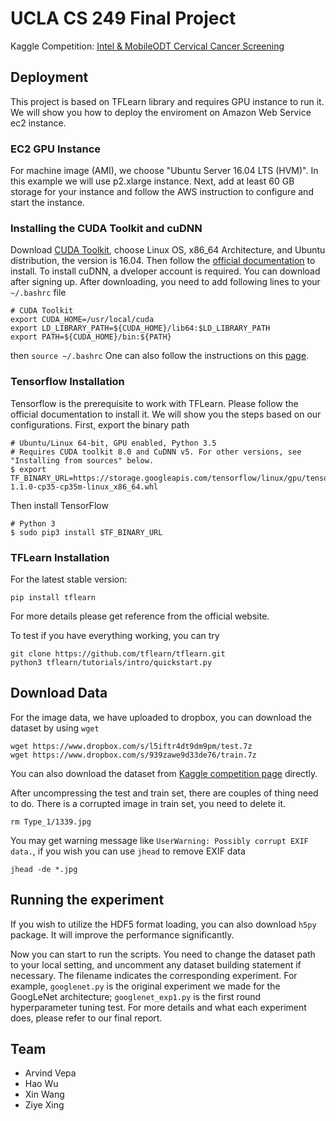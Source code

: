 # UCLA CS 249 Final Project
Kaggle Competition: [Intel & MobileODT Cervical Cancer Screening](https://www.kaggle.com/c/intel-mobileodt-cervical-cancer-screening)

## Deployment
This project is based on TFLearn library and requires GPU instance to run it. We will show you how to deploy the enviroment on Amazon Web Service ec2 instance.

### EC2 GPU Instance
For machine image (AMI), we choose "Ubuntu Server 16.04 LTS (HVM)". In this example we will use p2.xlarge instance. Next, add at least 60 GB storage for your instance and follow the AWS instruction to configure and start the instance.

### Installing the CUDA Toolkit and cuDNN
Download [CUDA Toolkit](https://developer.nvidia.com/cuda-downloads), choose Linux OS, x86_64 Architecture, and Ubuntu distribution, the version is 16.04. Then follow the [official documentation](http://docs.nvidia.com/cuda/index.html#installation-guides) to install.
To install cuDNN, a dveloper account is required. You can download after signing up.
After downloading, you need to add following lines to your `~/.bashrc` file
```
# CUDA Toolkit
export CUDA_HOME=/usr/local/cuda
export LD_LIBRARY_PATH=${CUDA_HOME}/lib64:$LD_LIBRARY_PATH
export PATH=${CUDA_HOME}/bin:${PATH}
```
then `source ~/.bashrc`
One can also follow the instructions on this [page](http://www.pyimagesearch.com/2016/07/04/how-to-install-cuda-toolkit-and-cudnn-for-deep-learning/).

### Tensorflow Installation
Tensorflow is the prerequisite to work with TFLearn. Please follow the official documentation to install it. We will show you the steps based on our configurations.
First, export the binary path
```
# Ubuntu/Linux 64-bit, GPU enabled, Python 3.5
# Requires CUDA toolkit 8.0 and CuDNN v5. For other versions, see "Installing from sources" below.
$ export TF_BINARY_URL=https://storage.googleapis.com/tensorflow/linux/gpu/tensorflow_gpu-1.1.0-cp35-cp35m-linux_x86_64.whl
```
Then install TensorFlow
```
# Python 3
$ sudo pip3 install $TF_BINARY_URL
```

### TFLearn Installation
For the latest stable version:
```
pip install tflearn
```
For more details please get reference from the official website.

To test if you have everything working, you can try
```
git clone https://github.com/tflearn/tflearn.git
python3 tflearn/tutorials/intro/quickstart.py
```

## Download Data
For the image data, we have uploaded to dropbox, you can download the dataset by using `wget`
```
wget https://www.dropbox.com/s/l5iftr4dt9dm9pm/test.7z
wget https://www.dropbox.com/s/939zawe9d33de76/train.7z
```

You can also download the dataset from [Kaggle competition page](https://www.kaggle.com/c/intel-mobileodt-cervical-cancer-screening/data) directly.

After uncompressing the test and train set, there are couples of thing need to do.
There is a corrupted image in train set, you need to delete it.
```
rm Type_1/1339.jpg
```

You may get warning message like `UserWarning: Possibly corrupt EXIF data.`, if you wish you can use `jhead` to remove EXIF data
```
jhead -de *.jpg
```

## Running the experiment
If you wish to utilize the HDF5 format loading, you can also download `h5py` package. It will improve the performance significantly.

Now you can start to run the scripts. You need to change the dataset path to your local setting, and uncomment any dataset building statement if necessary.
The filename indicates the corresponding experiment. For example, `googlenet.py` is the original experiment we made for the GoogLeNet architecture; `googlenet_exp1.py` is the first round hyperparameter tuning test.
For more details and what each experiment does, please refer to our final report.

## Team
- Arvind Vepa
- Hao Wu
- Xin Wang
- Ziye Xing

